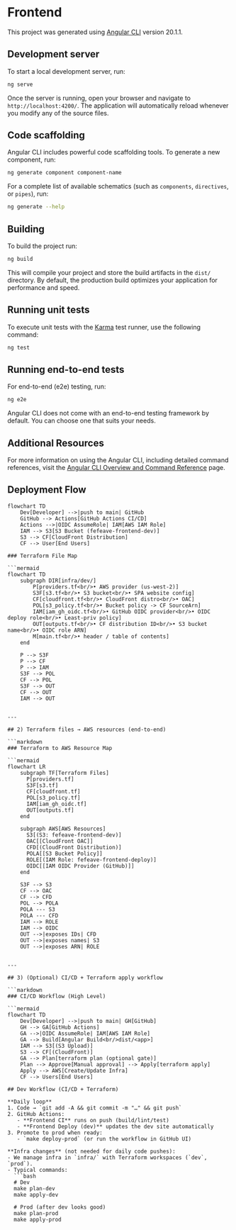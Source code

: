 # Frontend

This project was generated using [Angular CLI](https://github.com/angular/angular-cli) version 20.1.1.

## Development server

To start a local development server, run:

```bash
ng serve
```

Once the server is running, open your browser and navigate to `http://localhost:4200/`. The application will automatically reload whenever you modify any of the source files.

## Code scaffolding

Angular CLI includes powerful code scaffolding tools. To generate a new component, run:

```bash
ng generate component component-name
```

For a complete list of available schematics (such as `components`, `directives`, or `pipes`), run:

```bash
ng generate --help
```

## Building

To build the project run:

```bash
ng build
```

This will compile your project and store the build artifacts in the `dist/` directory. By default, the production build optimizes your application for performance and speed.

## Running unit tests

To execute unit tests with the [Karma](https://karma-runner.github.io) test runner, use the following command:

```bash
ng test
```

## Running end-to-end tests

For end-to-end (e2e) testing, run:

```bash
ng e2e
```

Angular CLI does not come with an end-to-end testing framework by default. You can choose one that suits your needs.

## Additional Resources

For more information on using the Angular CLI, including detailed command references, visit the [Angular CLI Overview and Command Reference](https://angular.dev/tools/cli) page.

## Deployment Flow

```mermaid
flowchart TD
    Dev[Developer] -->|push to main| GitHub
    GitHub --> Actions[GitHub Actions CI/CD]
    Actions -->|OIDC AssumeRole| IAM[AWS IAM Role]
    IAM --> S3[S3 Bucket (fefeave-frontend-dev)]
    S3 --> CF[CloudFront Distribution]
    CF --> User[End Users]

### Terraform File Map

```mermaid
flowchart TD
    subgraph DIR[infra/dev/]
        P[providers.tf<br/>• AWS provider (us-west-2)]
        S3F[s3.tf<br/>• S3 bucket<br/>• SPA website config]
        CF[cloudfront.tf<br/>• CloudFront distro<br/>• OAC]
        POL[s3_policy.tf<br/>• Bucket policy -> CF SourceArn]
        IAM[iam_gh_oidc.tf<br/>• GitHub OIDC provider<br/>• OIDC deploy role<br/>• Least-priv policy]
        OUT[outputs.tf<br/>• CF distribution ID<br/>• S3 bucket name<br/>• OIDC role ARN]
        M[main.tf<br/>• header / table of contents]
    end

    P --> S3F
    P --> CF
    P --> IAM
    S3F --> POL
    CF --> POL
    S3F --> OUT
    CF --> OUT
    IAM --> OUT


---

## 2) Terraform files → AWS resources (end-to-end)

```markdown
### Terraform to AWS Resource Map

```mermaid
flowchart LR
    subgraph TF[Terraform Files]
      P[providers.tf]
      S3F[s3.tf]
      CF[cloudfront.tf]
      POL[s3_policy.tf]
      IAM[iam_gh_oidc.tf]
      OUT[outputs.tf]
    end

    subgraph AWS[AWS Resources]
      S3[(S3: fefeave-frontend-dev)]
      OAC[[CloudFront OAC]]
      CFD[(CloudFront Distribution)]
      POLA[[S3 Bucket Policy]]
      ROLE[(IAM Role: fefeave-frontend-deploy)]
      OIDC[[IAM OIDC Provider (GitHub)]]
    end

    S3F --> S3
    CF --> OAC
    CF --> CFD
    POL --> POLA
    POLA --- S3
    POLA --- CFD
    IAM --> ROLE
    IAM --> OIDC
    OUT -->|exposes IDs| CFD
    OUT -->|exposes names| S3
    OUT -->|exposes ARN| ROLE


---

## 3) (Optional) CI/CD + Terraform apply workflow

```markdown
### CI/CD Workflow (High Level)

```mermaid
flowchart TD
    Dev[Developer] -->|push to main| GH[GitHub]
    GH --> GA[GitHub Actions]
    GA -->|OIDC AssumeRole| IAM[AWS IAM Role]
    GA --> Build[Angular Build<br/>dist/<app>]
    IAM --> S3[(S3 Upload)]
    S3 --> CF[(CloudFront)]
    GA --> Plan[terraform plan (optional gate)]
    Plan --> Approve[Manual approval] --> Apply[terraform apply]
    Apply --> AWS[Create/Update Infra]
    CF --> Users[End Users]

## Dev Workflow (CI/CD + Terraform)

**Daily loop**
1. Code → `git add -A && git commit -m "…" && git push`
2. GitHub Actions:
   - **Frontend CI** runs on push (build/lint/test)
   - **Frontend Deploy (dev)** updates the dev site automatically
3. Promote to prod when ready:
   - `make deploy-prod` (or run the workflow in GitHub UI)

**Infra changes** (not needed for daily code pushes):
- We manage infra in `infra/` with Terraform workspaces (`dev`, `prod`).
- Typical commands:
  ```bash
  # Dev
  make plan-dev
  make apply-dev

  # Prod (after dev looks good)
  make plan-prod
  make apply-prod
